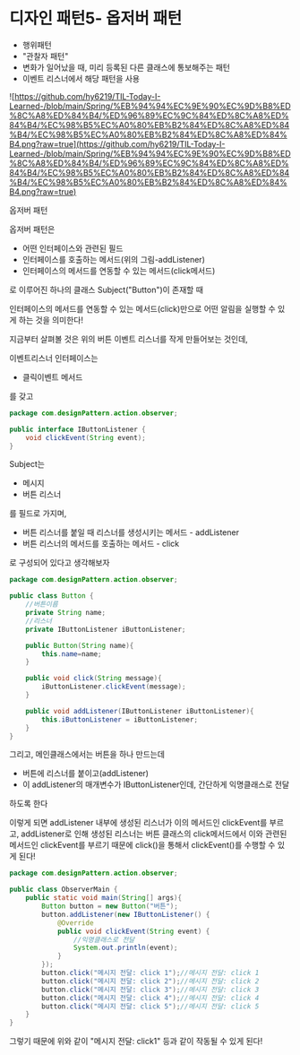 # 디자인 패턴5- 옵저버 패턴

- 행위패턴
- "관찰자 패턴"
- 변화가 일어났을 때, 미리 등록된 다른 클래스에 통보해주는 패턴
- 이벤트 리스너에서 해당 패턴을 사용

![https://github.com/hy6219/TIL-Today-I-Learned-/blob/main/Spring/%EB%94%94%EC%9E%90%EC%9D%B8%ED%8C%A8%ED%84%B4/%ED%96%89%EC%9C%84%ED%8C%A8%ED%84%B4/%EC%98%B5%EC%A0%80%EB%B2%84%ED%8C%A8%ED%84%B4/%EC%98%B5%EC%A0%80%EB%B2%84%ED%8C%A8%ED%84%B4.png?raw=true](https://github.com/hy6219/TIL-Today-I-Learned-/blob/main/Spring/%EB%94%94%EC%9E%90%EC%9D%B8%ED%8C%A8%ED%84%B4/%ED%96%89%EC%9C%84%ED%8C%A8%ED%84%B4/%EC%98%B5%EC%A0%80%EB%B2%84%ED%8C%A8%ED%84%B4/%EC%98%B5%EC%A0%80%EB%B2%84%ED%8C%A8%ED%84%B4.png?raw=true)

옵저버 패턴

옵저버 패턴은 

- 어떤 인터페이스와 관련된 필드
- 인터페이스를 호출하는 메서드(위의 그림-addListener)
- 인터페이스의 메서드를 연동할 수 있는 메서드(click메서드)

로 이루어진 하나의 클래스 Subject("Button")이 존재할 때

인터페이스의 메서드를 연동할 수 있는 메서드(click)만으로 어떤 알림을 실행할 수 있게 하는 것을 의미한다!

지금부터 살펴볼 것은 위의 버튼 이벤트 리스너를 작게 만들어보는 것인데,

이벤트리스너 인터페이스는

- 클릭이벤트 메서드

를 갖고

```java
package com.designPattern.action.observer;

public interface IButtonListener {
    void clickEvent(String event);
}
```

Subject는

- 메시지
- 버튼 리스너

를 필드로 가지며,

- 버튼 리스너를 붙일 때 리스너를 생성시키는 메서드 - addListener
- 버튼 리스너의 메서드를 호출하는 메서드 - click

로 구성되어 있다고 생각해보자

```java
package com.designPattern.action.observer;

public class Button {
    //버튼이름
    private String name;
    //리스너
    private IButtonListener iButtonListener;

    public Button(String name){
        this.name=name;
    }

    public void click(String message){
        iButtonListener.clickEvent(message);
    }

    public void addListener(IButtonListener iButtonListener){
        this.iButtonListener = iButtonListener;
    }
}
```

그리고, 메인클래스에서는 버튼을 하나 만드는데 

- 버튼에 리스너를 붙이고(addListener)
- 이 addListener의 매개변수가 IButtonListener인데, 간단하게 익명클래스로 전달

하도록 한다

이렇게 되면 addListener 내부에 생성된 리스너가 이의 메서드인 clickEvent를 부르고, addListener로 인해 생성된 리스너는 버튼 클래스의 click메서드에서 이와 관련된 메서드인 clickEvent를 부르기 때문에 click()을 통해서 clickEvent()를 수행할 수 있게 된다!

```java
package com.designPattern.action.observer;

public class ObserverMain {
    public static void main(String[] args){
        Button button = new Button("버튼");
        button.addListener(new IButtonListener() {
            @Override
            public void clickEvent(String event) {
                //익명클래스로 전달
                System.out.println(event);
            }
        });
        button.click("메시지 전달: click 1");//메시지 전달: click 1
        button.click("메시지 전달: click 2");//메시지 전달: click 2
        button.click("메시지 전달: click 3");//메시지 전달: click 3
        button.click("메시지 전달: click 4");//메시지 전달: click 4
        button.click("메시지 전달: click 5");//메시지 전달: click 5
    }
}
```

그렇기 때문에 위와 같이 "메시지 전달: click1" 등과 같이 작동될 수 있게 된다!